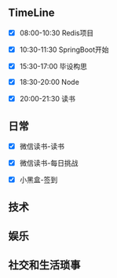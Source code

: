 
## TimeLine

- [x] 08:00-10:30 Redis项目
- [x] 10:30-11:30 SpringBoot开始
- [x] 15:30-17:00 毕设构思
- [x] 18:30-20:00 Node
- [x] 20:00-21:30 读书


## 日常

- [x] 微信读书-读书
- [x] 微信读书-每日挑战
- [x] 小黑盒-签到


## 技术



## 娱乐



## 社交和生活琐事




